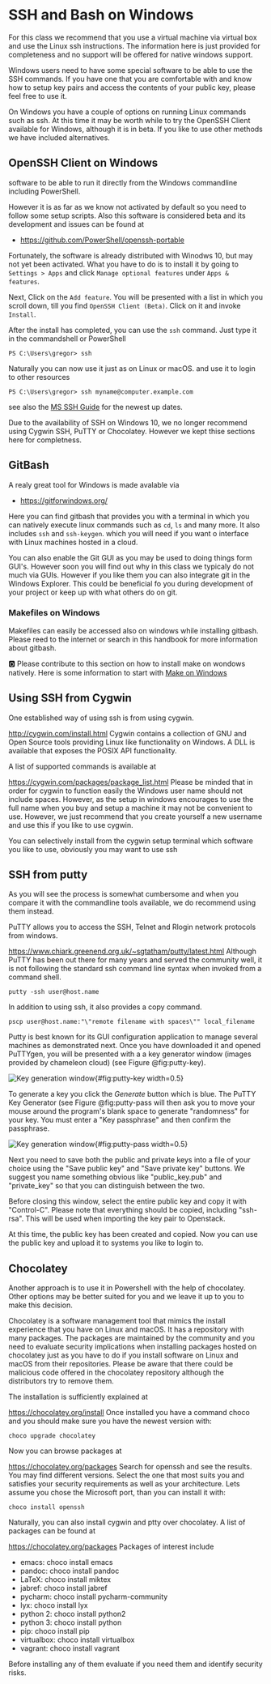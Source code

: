 # SSH and Bash on Windows 

For this class we recommend that you use a virtual machine via virtual
box and use the Linux ssh instructions. The information here is just
provided for completeness and no support will be offered for native
windows support.

Windows users need to have some special software to be able to use the
SSH commands. If you have one that you are comfortable with and know how
to setup key pairs and access the contents of your public key, please
feel free to use it.

On Windows you have a couple of options on running Linux commands such
as ssh. At this time it may be worth while to try the OpenSSH Client
available for Windows, although it is in beta. If you like to use other
methods we have included alternatives.


## OpenSSH Client on Windows

software to be able to run it directly from the Windows commandline
including PowerShell.

However it is as far as we know not activated by default so you need to
follow some setup scripts. Also this software is considered beta and its
development and issues can be found at

* <https://github.com/PowerShell/openssh-portable>

Fortunately, the software is already distributed with Winodws 10, but
may not yet been activated. What you have to do is to install it by
going to `Settings > Apps` and click `Manage optional features` under
`Apps & features`.

Next, Click on the `Add feature`. You will be presented with a list in
which you scroll down, till you find `OpenSSH Client (Beta)`. Click on
it and invoke `Install`.

After the install has completed, you can use the `ssh` command. Just
type it in the commandshell or PowerShell

```
PS C:\Users\gregor> ssh
```

Naturally you can now use it just as on Linux or macOS. and use it to
login to other resources

```
PS C:\Users\gregor> ssh myname@computer.example.com
```

see also the 
[MS SSH Guide](https://docs.microsoft.com/en-us/windows-server/administration/openssh/openssh_install_firstuse)
for the newest up dates.

Due to the availability of SSH on Windows 10, we no longer recommend
using Cygwin SSH, PuTTY or Chocolatey. However we kept thise sections
here for completness.

## GitBash

A realy great tool for Windows is made avalable via 

* <https://gitforwindows.org/>

Here you can find gitbash that provides you with a terminal in which you
can natively execute linux commands such as `cd`, `ls` and many more. It
also includes `ssh` and `ssh-keygen`. which you will need if you want o
interface with Linux machines hosted in a cloud.

You can also enable the Git GUI as you may be used to doing things form
GUI's. However soon you will find out why in this class we typicaly do
not much via GUIs. However if you like them you can also integrate git
in the Windows Explorer. This could be beneficial fo you during
development of your project or keep up with what others do on git.

### Makefiles on Windows

Makefiles can easily be accessed also on windows while installing
gitbash. Please reed to the internet or search in this handbook for more
information about gitbash. 

:o2: Please contribute to this section on how to install make on wondows
natively. Here is some information to start with 
[Make on Windows](https://stackoverflow.com/questions/32127524/how-to-install-and-use-make-in-windows)

## Using SSH from Cygwin

One established way of using ssh is from using cygwin.

<http://cygwin.com/install.html>
Cygwin contains a collection of GNU and Open Source tools providing
Linux like functionality on Windows. A DLL is available that exposes the
POSIX API functionality.

A list of supported commands is available at

<https://cygwin.com/packages/package_list.html>
Please be minded that in order for cygwin to function easily the Windows
user name should not include spaces. However, as the setup in windows
encourages to use the full name when you buy and setup a machine it may
not be convenient to use. However, we just recommend that you create
yourself a new username and use this if you like to use cygwin.

You can selectively install from the cygwin setup terminal which
software you like to use, obviously you may want to use ssh

## SSH from putty

As you will see the process is somewhat cumbersome and when you compare
it with the commandline tools available, we do recommend using them
instead.

PuTTY allows you to access the SSH, Telnet and Rlogin network protocols
from windows.

<https://www.chiark.greenend.org.uk/~sgtatham/putty/latest.html>
Although PuTTY has been out there for many years and served the
community well, it is not following the standard ssh command line syntax
when invoked from a command shell.

```
putty -ssh user@host.name
```

In addition to using ssh, it also provides a copy command.

```
pscp user@host.name:"\"remote filename with spaces\"" local_filename
```

Putty is best known for its GUI configuration application to manage
several machines as demonstrated next. Once you have downloaded it and
opened PuTTYgen, you will be presented with a a key generator window
(images provided by chameleon cloud) (see
Figure @fig:putty-key).

![Key generation window](images/putty2.png){#fig:putty-key width=0.5} 


To generate a key you click the *Generate* button which is blue. The
PuTTY Key Generator (see
Figure @fig:putty-pass will then ask you to move your mouse around
the program's blank space to generate "randomness" for your key. You
must enter a "Key passphrase" and then confirm the passphrase.

![Key generation window](images/putty3.png){#fig:putty-pass width=0.5}

Next you need to save both the public and private keys into a file of
your choice using the "Save public key" and "Save private key" buttons.
We suggest you name something obvious like "public_key.pub" and
"private_key" so that you can distinguish between the two.

Before closing this window, select the entire public key and copy it
with "Control-C". Please note that everything should be copied,
including "ssh-rsa". This will be used when importing the key pair to
Openstack.

At this time, the public key has been created and copied. Now you can
use the public key and upload it to systems you like to login to.

## Chocolatey

Another approach is to use it in Powershell with the help of chocolatey.
Other options may be better suited for you and we leave it up to you to
make this decision.

Chocolatey is a software management tool that mimics the install
experience that you have on Linux and macOS. It has a repository with many
packages. The packages are maintained by the community and you need to
evaluate security implications when installing packages hosted on
chocolatey just as you have to do if you install software on Linux and
macOS from their repositories. Please be aware that there could be
malicious code offered in the chocolatey repository although the
distributors try to remove them.

The installation is sufficiently explained at

<https://chocolatey.org/install>
Once installed you have a command choco and you should make sure you
have the newest version with:

```
choco upgrade chocolatey
```

Now you can browse packages at

<https://chocolatey.org/packages>
Search for openssh and see the results. You may find different versions.
Select the one that most suits you and satisfies your security
requirements as well as your architecture. Lets assume you chose the
Microsoft port, than you can install it with:

```
choco install openssh
```

Naturally, you can also install cygwin and ptty over chocolatey. A list
of packages can be found at

<https://chocolatey.org/packages>
Packages of interest include

* emacs: choco install emacs
* pandoc: choco install pandoc
* LaTeX: choco install miktex
* jabref: choco install jabref
* pycharm: choco install pycharm-community
* lyx: choco install lyx
* python 2: choco install python2
* python 3: choco install python
* pip: choco install pip
* virtualbox: choco install virtualbox
* vagrant: choco install vagrant

Before installing any of them evaluate if you need them and identify
security risks.

